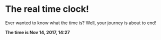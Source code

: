 # The real time clock!

Ever wanted to know what the time is? Well, your journey is about to end!

**The time is Nov 14, 2017, 14:27**
